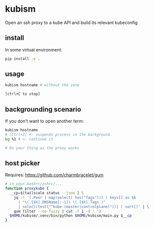 # kubism

Open an ssh proxy to a kube API and build its relevant kubeconfig

## install

In some virtual environment:

```bash
pip install -e .
```

## usage

```bash
kubism hostname # without the zone

[ctrl+C to stop]
```

## backgrounding scenario

If you don't want to open another term:

```bash
kubism hostname
# [Ctrl+Z] <- suspends process in the background
bg %1 # <- continue it

# Do your thing as the proxy works
```

## host picker

Requires: https://github.com/charmbracelet/gum

```bash
# in your bashrc/zshrc/...
function proxykube {
  __cp=$(tailscale status --json | \
    jq -r '[.Peer | map(select( has("Tags"))) | keys[] as $k
      | "\(.[$k].DNSName[:-1]) \(.[$k].Tags )"
      | select(test("^kube-(master|controlplane)"))] | sort[]' | \
    gum filter --no-fuzzy | cut -f 1 -d ' ')
  $HOME/kubism/.venv/bin/python $HOME/kubism/main.py $__cp
}
```
